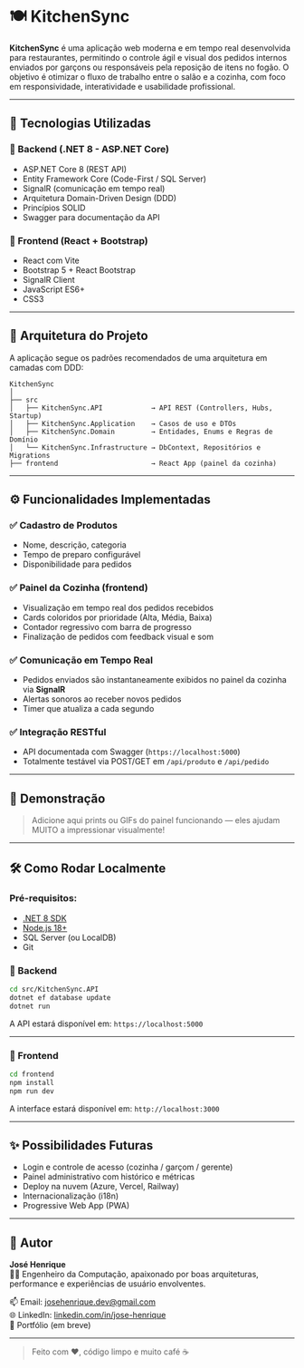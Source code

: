 # 🍽️ KitchenSync

**KitchenSync** é uma aplicação web moderna e em tempo real desenvolvida para restaurantes, permitindo o controle ágil e visual dos pedidos internos enviados por garçons ou responsáveis pela reposição de itens no fogão. O objetivo é otimizar o fluxo de trabalho entre o salão e a cozinha, com foco em responsividade, interatividade e usabilidade profissional.

---

## 🚀 Tecnologias Utilizadas

### 🔧 Backend (.NET 8 - ASP.NET Core)
- ASP.NET Core 8 (REST API)
- Entity Framework Core (Code-First / SQL Server)
- SignalR (comunicação em tempo real)
- Arquitetura Domain-Driven Design (DDD)
- Princípios SOLID
- Swagger para documentação da API

### 🎨 Frontend (React + Bootstrap)
- React com Vite
- Bootstrap 5 + React Bootstrap
- SignalR Client
- JavaScript ES6+
- CSS3

---

## 🧠 Arquitetura do Projeto

A aplicação segue os padrões recomendados de uma arquitetura em camadas com DDD:

```
KitchenSync
│
├── src
│   ├── KitchenSync.API            → API REST (Controllers, Hubs, Startup)
│   ├── KitchenSync.Application    → Casos de uso e DTOs
│   ├── KitchenSync.Domain         → Entidades, Enums e Regras de Domínio
│   └── KitchenSync.Infrastructure → DbContext, Repositórios e Migrations
├── frontend                       → React App (painel da cozinha)
```

---

## ⚙️ Funcionalidades Implementadas

### ✅ Cadastro de Produtos
- Nome, descrição, categoria
- Tempo de preparo configurável
- Disponibilidade para pedidos

### ✅ Painel da Cozinha (frontend)
- Visualização em tempo real dos pedidos recebidos
- Cards coloridos por prioridade (Alta, Média, Baixa)
- Contador regressivo com barra de progresso
- Finalização de pedidos com feedback visual e som

### ✅ Comunicação em Tempo Real
- Pedidos enviados são instantaneamente exibidos no painel da cozinha via **SignalR**
- Alertas sonoros ao receber novos pedidos
- Timer que atualiza a cada segundo

### ✅ Integração RESTful
- API documentada com Swagger (`https://localhost:5000`)
- Totalmente testável via POST/GET em `/api/produto` e `/api/pedido`

---

## 📸 Demonstração

> Adicione aqui prints ou GIFs do painel funcionando — eles ajudam MUITO a impressionar visualmente!

---

## 🛠️ Como Rodar Localmente

### Pré-requisitos:
- [.NET 8 SDK](https://dotnet.microsoft.com/en-us/download)
- [Node.js 18+](https://nodejs.org/)
- SQL Server (ou LocalDB)
- Git

### 🔧 Backend

```bash
cd src/KitchenSync.API
dotnet ef database update
dotnet run
```

A API estará disponível em: `https://localhost:5000`

---

### 🎯 Frontend

```bash
cd frontend
npm install
npm run dev
```

A interface estará disponível em: `http://localhost:3000`

---

## ✨ Possibilidades Futuras

- Login e controle de acesso (cozinha / garçom / gerente)
- Painel administrativo com histórico e métricas
- Deploy na nuvem (Azure, Vercel, Railway)
- Internacionalização (i18n)
- Progressive Web App (PWA)

---

## 🤝 Autor

**José Henrique**  
👨‍💻 Engenheiro da Computação, apaixonado por boas arquiteturas, performance e experiências de usuário envolventes.

📫 Email: josehenrique.dev@gmail.com  
🌐 LinkedIn: [linkedin.com/in/jose-henrique](https://linkedin.com/in/jose-henrique)  
📂 Portfólio (em breve)

---

> Feito com ❤️, código limpo e muito café ☕
